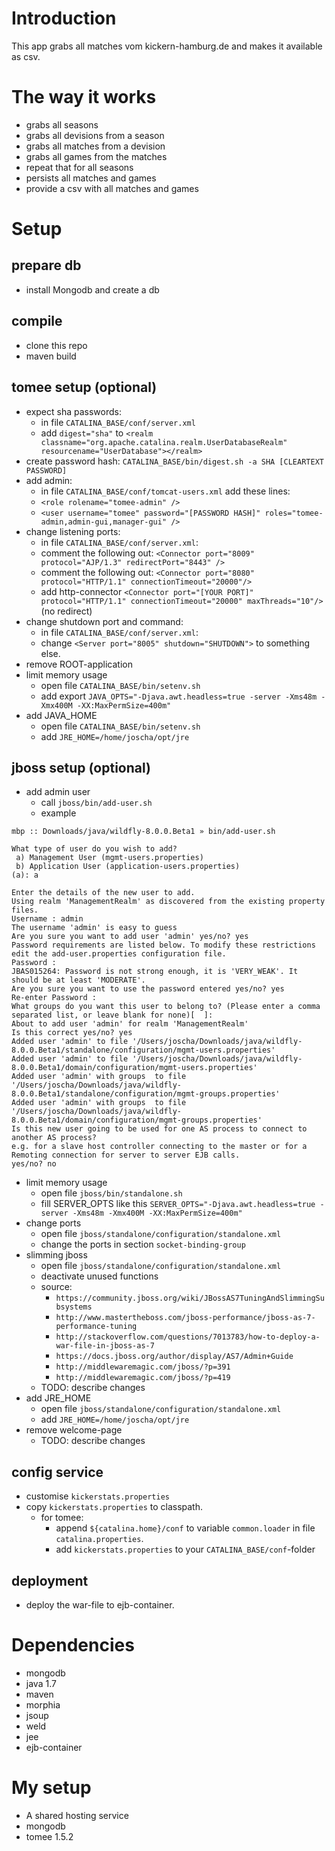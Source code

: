 # Introduction
This app grabs all matches vom kickern-hamburg.de and makes it available as csv.

# The way it works
* grabs all seasons
* grabs all devisions from a season
* grabs all matches from a devision
* grabs all games from the matches
* repeat that for all seasons
* persists all matches and games
* provide a csv with all matches and games

# Setup
## prepare db
* install Mongodb and create a db

## compile 
* clone this repo
* maven build

## tomee setup (optional)
* expect sha passwords:
	* in file `CATALINA_BASE/conf/server.xml`
	* add `digest="sha"` to `<realm classname="org.apache.catalina.realm.UserDatabaseRealm" resourcename="UserDatabase"></realm>`
* create password hash: `CATALINA_BASE/bin/digest.sh -a SHA [CLEARTEXT PASSWORD]`
* add admin:
	* in file `CATALINA_BASE/conf/tomcat-users.xml` add these lines:
	* `<role rolename="tomee-admin" />`
  	* `<user username="tomee" password="[PASSWORD HASH]" roles="tomee-admin,admin-gui,manager-gui" />`
* change listening ports:  
	* in file `CATALINA_BASE/conf/server.xml`:			
	* comment the following out:  `<Connector port="8009" protocol="AJP/1.3" redirectPort="8443" />`
	* comment the following out:  `<Connector port="8080" protocol="HTTP/1.1" connectionTimeout="20000"/>`
	* add http-connector `<Connector port="[YOUR PORT]" protocol="HTTP/1.1" connectionTimeout="20000" maxThreads="10"/>` (no redirect)
* change shutdown port and command:
	* in file `CATALINA_BASE/conf/server.xml`:
	* change `<Server port="8005" shutdown="SHUTDOWN">` to something else.
* remove ROOT-application
* limit memory usage
	* open file `CATALINA_BASE/bin/setenv.sh`
	* add export `JAVA_OPTS="-Djava.awt.headless=true -server -Xms48m -Xmx400M -XX:MaxPermSize=400m"` 
* add JAVA_HOME
	* open file `CATALINA_BASE/bin/setenv.sh`
	* add `JRE_HOME=/home/joscha/opt/jre`
	
## jboss setup (optional)
* add admin user
	* call `jboss/bin/add-user.sh`
	* example

```
mbp :: Downloads/java/wildfly-8.0.0.Beta1 » bin/add-user.sh 

What type of user do you wish to add? 
 a) Management User (mgmt-users.properties) 
 b) Application User (application-users.properties)
(a): a

Enter the details of the new user to add.
Using realm 'ManagementRealm' as discovered from the existing property files.
Username : admin
The username 'admin' is easy to guess
Are you sure you want to add user 'admin' yes/no? yes
Password requirements are listed below. To modify these restrictions edit the add-user.properties configuration file.
Password : 
JBAS015264: Password is not strong enough, it is 'VERY_WEAK'. It should be at least 'MODERATE'.
Are you sure you want to use the password entered yes/no? yes
Re-enter Password : 
What groups do you want this user to belong to? (Please enter a comma separated list, or leave blank for none)[  ]: 
About to add user 'admin' for realm 'ManagementRealm'
Is this correct yes/no? yes
Added user 'admin' to file '/Users/joscha/Downloads/java/wildfly-8.0.0.Beta1/standalone/configuration/mgmt-users.properties'
Added user 'admin' to file '/Users/joscha/Downloads/java/wildfly-8.0.0.Beta1/domain/configuration/mgmt-users.properties'
Added user 'admin' with groups  to file '/Users/joscha/Downloads/java/wildfly-8.0.0.Beta1/standalone/configuration/mgmt-groups.properties'
Added user 'admin' with groups  to file '/Users/joscha/Downloads/java/wildfly-8.0.0.Beta1/domain/configuration/mgmt-groups.properties'
Is this new user going to be used for one AS process to connect to another AS process? 
e.g. for a slave host controller connecting to the master or for a Remoting connection for server to server EJB calls.
yes/no? no
```

* limit memory usage
	* open file `jboss/bin/standalone.sh`
	* fill SERVER_OPTS like this `SERVER_OPTS="-Djava.awt.headless=true -server -Xms48m -Xmx400M -XX:MaxPermSize=400m"`
* change ports
	* open file `jboss/standalone/configuration/standalone.xml`
	* change the ports in section `socket-binding-group`
* slimming jboss
	* open file `jboss/standalone/configuration/standalone.xml`
	* deactivate unused functions
	* source: 
		* `https://community.jboss.org/wiki/JBossAS7TuningAndSlimmingSubsystems`
		* `http://www.mastertheboss.com/jboss-performance/jboss-as-7-performance-tuning`
		* `http://stackoverflow.com/questions/7013783/how-to-deploy-a-war-file-in-jboss-as-7`
		* `https://docs.jboss.org/author/display/AS7/Admin+Guide`
		* `http://middlewaremagic.com/jboss/?p=391`
		* `http://middlewaremagic.com/jboss/?p=419`
	* TODO: describe changes
* add JRE_HOME
	* open file `jboss/standalone/configuration/standalone.xml`
	* add `JRE_HOME=/home/joscha/opt/jre`
* remove welcome-page
	* TODO: describe changes	
## config service
* customise `kickerstats.properties` 
* copy `kickerstats.properties` to classpath.
	* for tomee: 
		* append `${catalina.home}/conf` to variable `common.loader` in file `catalina.properties`. 
		* add `kickerstats.properties` to your `CATALINA_BASE/conf`-folder
## deployment
* deploy the war-file to ejb-container.

# Dependencies
* mongodb
* java 1.7
* maven
* morphia
* jsoup
* weld
* jee
* ejb-container

# My setup
* A shared hosting service
* mongodb
* tomee 1.5.2

